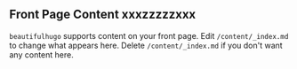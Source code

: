 ## Front Page Content xxxzzzzzxxx
`beautifulhugo` supports content on your front page. Edit `/content/_index.md` to change what appears here. Delete `/content/_index.md` if you don't want any content here.
